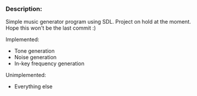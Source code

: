 ### Description:

Simple music generator program using SDL.  Project on hold at the moment.  Hope this won't be the last commit :)

Implemented:
- Tone generation
- Noise generation
- In-key frequency generation

Unimplemented:

- Everything else